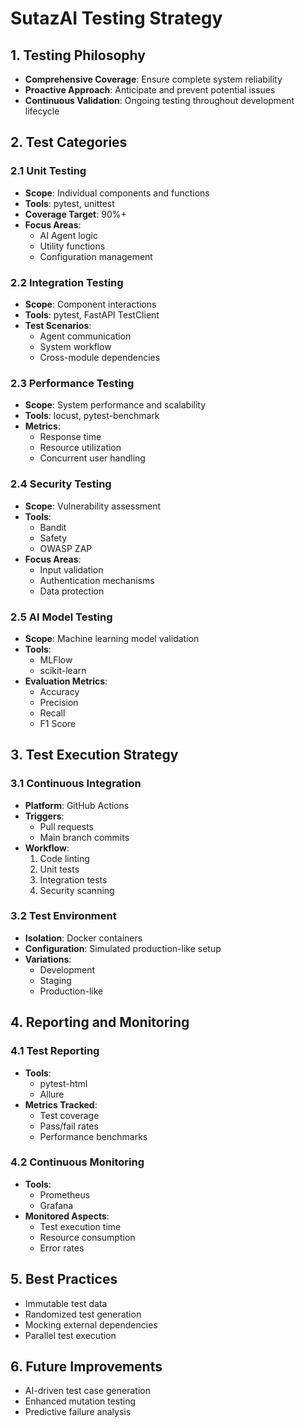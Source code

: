 # SutazAI Testing Strategy

## 1. Testing Philosophy
- **Comprehensive Coverage**: Ensure complete system reliability
- **Proactive Approach**: Anticipate and prevent potential issues
- **Continuous Validation**: Ongoing testing throughout development lifecycle

## 2. Test Categories

### 2.1 Unit Testing
- **Scope**: Individual components and functions
- **Tools**: pytest, unittest
- **Coverage Target**: 90%+
- **Focus Areas**:
  - AI Agent logic
  - Utility functions
  - Configuration management

### 2.2 Integration Testing
- **Scope**: Component interactions
- **Tools**: pytest, FastAPI TestClient
- **Test Scenarios**:
  - Agent communication
  - System workflow
  - Cross-module dependencies

### 2.3 Performance Testing
- **Scope**: System performance and scalability
- **Tools**: locust, pytest-benchmark
- **Metrics**:
  - Response time
  - Resource utilization
  - Concurrent user handling

### 2.4 Security Testing
- **Scope**: Vulnerability assessment
- **Tools**: 
  - Bandit
  - Safety
  - OWASP ZAP
- **Focus Areas**:
  - Input validation
  - Authentication mechanisms
  - Data protection

### 2.5 AI Model Testing
- **Scope**: Machine learning model validation
- **Tools**:
  - MLFlow
  - scikit-learn
- **Evaluation Metrics**:
  - Accuracy
  - Precision
  - Recall
  - F1 Score

## 3. Test Execution Strategy

### 3.1 Continuous Integration
- **Platform**: GitHub Actions
- **Triggers**:
  - Pull requests
  - Main branch commits
- **Workflow**:
  1. Code linting
   2. Unit tests
   3. Integration tests
   4. Security scanning

### 3.2 Test Environment
- **Isolation**: Docker containers
- **Configuration**: Simulated production-like setup
- **Variations**:
  - Development
  - Staging
  - Production-like

## 4. Reporting and Monitoring

### 4.1 Test Reporting
- **Tools**: 
  - pytest-html
  - Allure
- **Metrics Tracked**:
  - Test coverage
  - Pass/fail rates
  - Performance benchmarks

### 4.2 Continuous Monitoring
- **Tools**:
  - Prometheus
  - Grafana
- **Monitored Aspects**:
  - Test execution time
  - Resource consumption
  - Error rates

## 5. Best Practices
- Immutable test data
- Randomized test generation
- Mocking external dependencies
- Parallel test execution

## 6. Future Improvements
- AI-driven test case generation
- Enhanced mutation testing
- Predictive failure analysis 